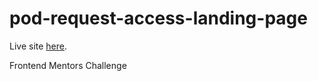 # pod-request-access-landing-page


Live site [here](https://zdavidson.github.io/pod-request-access-landing-page/).

Frontend Mentors Challenge
